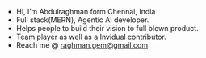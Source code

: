 - Hi, I’m Abdulraghman form Chennai, India
- Full stack(MERN), Agentic AI developer.
- Helps people to build their vision to full blown product.
- Team player as well as a Invidual contributor. 
- Reach me @ raghman.gem@gmail.com

<!---
raghmana/raghmana is a ✨ special ✨ repository because its `README.md` (this file) appears on your GitHub profile.
You can click the Preview link to take a look at your changes.
--->
